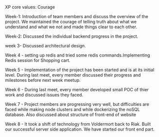 XP core values: Courage

Week-1: Introduction of team members and discuss the overview of the project. We maintained the courage of telling truth about what we understand and what we not and made things clear to each other.

Week-2: Discussed the individual backend progress in the project.

week 3- Discussed architectural design.

Week 4 - setting up redis and tried some redis commands.Implementing Redis session for Shopping cart.

Week 5 - Implementation of the project has been started and is at its initial level. During last meet, every member discussed their progress and milestones before next week meetup.

Week 6 - During last meet, every member developed small POC of thier work and discussed issues they faced.

Week 7 - Project members are progressing very well, but difficulties are faced while making node clusters and while dockerizing the noSQL database. Also discussed about structure of front-end of website

Week 8 - It took a shift of technology from Voldermort back to Riak. Built our successful server side application. We have started our front end part.  
